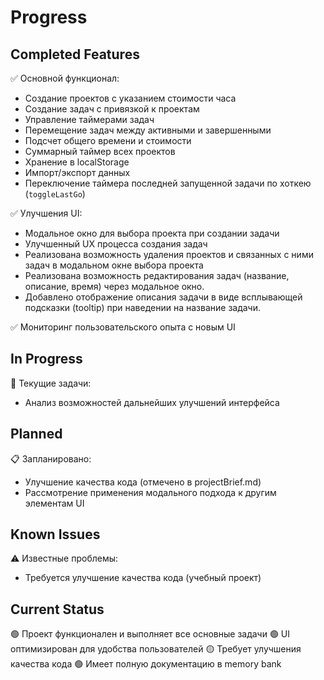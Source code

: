 # Progress

## Completed Features
✅ Основной функционал:
- Создание проектов с указанием стоимости часа
- Создание задач с привязкой к проектам
- Управление таймерами задач
- Перемещение задач между активными и завершенными
- Подсчет общего времени и стоимости
- Суммарный таймер всех проектов
- Хранение в localStorage
- Импорт/экспорт данных
- Переключение таймера последней запущенной задачи по хоткею (`toggleLastGo`)

✅ Улучшения UI:
- Модальное окно для выбора проекта при создании задачи
- Улучшенный UX процесса создания задач
- Реализована возможность удаления проектов и связанных с ними задач в модальном окне выбора проекта
- Реализована возможность редактирования задач (название, описание, время) через модальное окно.
- Добавлено отображение описания задачи в виде всплывающей подсказки (tooltip) при наведении на название задачи.

✅ Мониторинг пользовательского опыта с новым UI

## In Progress
🔄 Текущие задачи:
- Анализ возможностей дальнейших улучшений интерфейса

## Planned
📋 Запланировано:
- Улучшение качества кода (отмечено в projectBrief.md)
- Рассмотрение применения модального подхода к другим элементам UI

## Known Issues
⚠️ Известные проблемы:
- Требуется улучшение качества кода (учебный проект)

## Current Status
🟢 Проект функционален и выполняет все основные задачи
🟢 UI оптимизирован для удобства пользователей
🟡 Требует улучшения качества кода
🟢 Имеет полную документацию в memory bank
